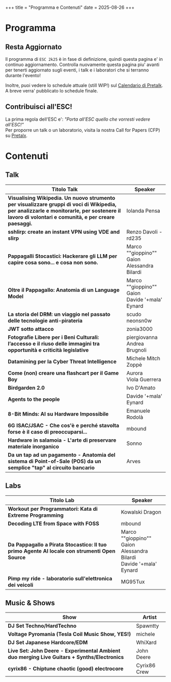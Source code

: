 +++
title = "Programma e Contenuti"
date = 2025-08-26
+++

# Programma
## Resta Aggiornato
Il programma di `ESC 2k25` è in fase di definizione, quindi questa pagina e' in continuo aggiornamento. Controlla nuovamente questa pagina piu' avanti per tenerti aggiornato sugli eventi, i talk e i laboratori che si terranno durante l'evento!   
   
Inoltre, puoi vedere lo schedule attuale (still WIP!) sul [Calendario di Pretalk](https://pretalx.endsummer.camp/2K25/schedule/).   
A breve verra' pubblicato lo schedule finale.

## Contribuisci all'ESC!  

La prima regola dell'ESC e': _"Porta all'ESC quello che vorresti vedere all'ESC!"_  
Per proporre un talk o un laboratorio, visita la nostra Call for Papers (CFP) su [Pretalx](https://pretalx.endsummer.camp/2K25/cfp).

# Contenuti
## Talk

| **Titolo Talk**                                                                                                                                                                                    | **Speaker**                                            |
|----------------------------------------------------------------------------------------------------------------------------------------------------------------------------------------------------|--------------------------------------------------------|
| **Visualising Wikipedia. Un nuovo strumento per visualizzare gruppi di voci di Wikipedia, per analizzarle e monitorarle, per sostenere il lavoro di volontari e comunità, e per creare paesaggi.** | Iolanda Pensa                                          |
| **sshlirp: create an instant VPN using VDE and slirp**                                                                                                                                             | Renzo Davoli - rd235                                   |
| **Pappagalli Stocastici: Hackerare gli LLM per capire cosa sono... e cosa non sono.**                                                                                                              | Marco ""gioppino"" Gaion  <br>   Alessandra Bilardi    |
| **Oltre il Pappagallo: Anatomia di un Language Model**                                                                                                                                             | Marco ""gioppino"" Gaion  <br>   Davide '+mala' Eynard |
| **La storia del DRM: un viaggio nel passato delle tecnologie anti-pirateria**                                                                                                                      | scudo  <br>   neonsn0w                                 |
| **JWT sotto attacco**                                                                                                                                                                              | zonia3000                                              |
| **Fotografie Libere per i Beni Culturali: l’accesso e il riuso delle immagini tra opportunità e criticità legislative**                                                                            | piergiovanna  <br>   Andrea Brugnoli                   |
| **Datamining per la Cyber Threat Intelligence**                                                                                                                                                    | Michele Mitch Zoppè                                    |
| **Come (non) creare una flashcart per il Game Boy**                                                                                                                                                | Aurora  <br>   Viola Guerrera                          |
| **Birdgarden 2.0**                                                                                                                                                                                 | Ivo D'Amato                                            |
| **Agents to the people**                                                                                                                                                                           | Davide '+mala' Eynard                                  |
| **8-Bit Minds: AI su Hardware Impossibile**                                                                                                                                                        | Emanuele Rodolà                                        |
| **6G ISAC/JSAC - Che cos'è e perché stavolta forse è il caso di preoccuparsi...**                                                                                                                  | mbound                                                 |
| **Hardware in salamoia - L'arte di preservare materiale inorganico**                                                                                                                               | Sonno                                                  |
| **Da un tap ad un pagamento - Anatomia del sistema di Point-of-Sale (POS) da un semplice "tap" al circuito bancario**                                                                              | Arves                                                  |


## Labs

| **Titolo Lab**                                                                                 | **Speaker**                                                                       |
|------------------------------------------------------------------------------------------------|-----------------------------------------------------------------------------------|
| **Workout per Programmatori: Kata di Extreme Programming**                                     | Kowalski Dragon                                                                   |
| **Decoding LTE from Space with FOSS**                                                          | mbound                                                                            |
| **Da Pappagallo a Pirata Stocastico: Il tuo primo Agente AI locale con strumenti Open Source** | Marco ""gioppino"" Gaion  <br>   Alessandra Bilardi  <br>   Davide '+mala' Eynard |
| **Pimp my ride - laboratorio sull'elettronica dei veicoli**                                    | MG95Tux                                                                           |


## Music & Shows

| **Show**                                                                                      | **Artist**   |
|-----------------------------------------------------------------------------------------------|--------------|
| **DJ Set Techno/HardTechno**                                                                  | Spawntty     |
| **Voltage Pyromania (Tesla Coil Music Show, YES!)<br>**                                       | michele      |
| **DJ Set Japanese Hardcore/EDM**                                                              | WhiXard      |
| **Live Set: John Deere - Experimental Ambient duo merging Live Guitars + Synths/Electronics** | John Deere   |
| **cyrix86 - Chiptune chaotic (good) electrocore**                                             | Cyrix86 Crew |




